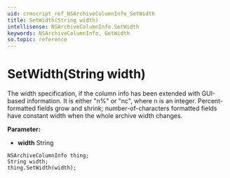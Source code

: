 ```yaml
---
uid: crmscript_ref_NSArchiveColumnInfo_SetWidth
title: SetWidth(String width)
intellisense: NSArchiveColumnInfo.SetWidth
keywords: NSArchiveColumnInfo, GetWidth
so.topic: reference
---
```


# SetWidth(String width)

The width specification, if the column info has been extended with GUI-based information. It is either "n%" or "nc", where n is an integer. Percent-formatted fields grow and shrink; number-of-characters formatted fields have constant width when the whole archive width changes.

**Parameter:** 
* **width** String

```crmscript
NSArchiveColumnInfo thing;
String width;
thing.SetWidth(width);
```

